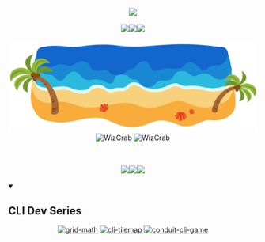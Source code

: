 <!-- Typing SVG -->
<p align="center">
  <a href="https://git.io/typing-svg">
    <img src="https://readme-typing-svg.herokuapp.com/?lines=Greetings+!+👋;Time+for+some+Rust+!;Wiz+Wiz+⭐;Zero+Cost+Enjoyer+:D;Crab+Crab+🦀&center=true&size=30&color=ff5050">
  </a>
</p>

<!-- crates.io link -->
<p align="center">
  <a href="https://crates.io/users/WizCrab">
    <img src="https://custom-icon-badges.demolab.com/badge/->               >               >               >-FF976E?style=for-the-badge"><img src="https://custom-icon-badges.demolab.com/badge/-WIZ%20CRAB%20CRATES%20IO-FF976E?style=for-the-badge&logo=package&logoColor=black"><img src="https://custom-icon-badges.demolab.com/badge/-<                <                <                <-FF976E?style=for-the-badge">
  </a>
</p>

<!-- Beach SVG -->
<img src='beach/beach.svg' width='1000'/>

<!-- Diagrams -->
<div align="center">
  <!-- GitHub Stats -->
  <img width="500px" src="https://github-readme-stats.vercel.app/api?username=WizCrab&show_icons=true&rank_icon=github&theme=calm_pink" alt='WizCrab' />
  <!-- Languages Used -->
  <img width="340px" src="https://github-readme-stats.vercel.app/api/top-langs?username=WizCrab&layout=donut&theme=calm_pink" alt='WizCrab' />
</div>
<br><br>

<!-- All Repos Link -->
<p align="center">
  <a href="https://github.com/WizCrab?tab=repositories">
    <img src="https://custom-icon-badges.demolab.com/badge/-↓                    ↓                    ↓                    ↓-333745?style=for-the-badge"><img src="https://custom-icon-badges.demolab.com/badge/-HERE%20ARE%20ALL%20MY%20CRATES-333745?style=for-the-badge"><img src="https://custom-icon-badges.demolab.com/badge/-↓                    ↓                    ↓                    ↓-333745?style=for-the-badge">
  </a>
</p>

<!-- Repos Table -->
<details open> 
  <summary><h2>CLI Dev Series</h2></summary>
  <p align="center">
    <a href="https://github.com/WizCrab/grid-math"><img width="278" src="https://denvercoder1-github-readme-stats.vercel.app/api/pin/?username=WizCrab&repo=grid-math&show_icons=false&theme=calm_pink" alt="grid-math"></a>
    <a href="https://github.com/WizCrab/cli-tilemap"><img width="278" src="https://denvercoder1-github-readme-stats.vercel.app/api/pin/?username=WizCrab&repo=cli-tilemap&show_icons=false&theme=calm_pink" alt="cli-tilemap"></a>
    <a href="https://github.com/WizCrab/conduit-cli-game"><img width="278" src="https://denvercoder1-github-readme-stats.vercel.app/api/pin/?username=WizCrab&repo=conduit-cli-game&show_icons=false&theme=calm_pink" alt="conduit-cli-game"></a>
  </p>
</details>
